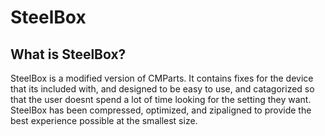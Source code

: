 SteelBox
========

What is SteelBox?
----------------
SteelBox is a modified version of CMParts.  It contains fixes for the device that its included with, and designed to be easy to use, and catagorized so that the user doesnt spend a lot of time looking for the setting they want.  SteelBox has been compressed, optimized, and zipaligned to provide the best experience possible at the smallest size.

